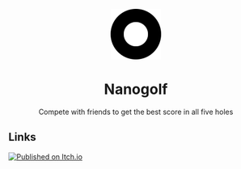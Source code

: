 <div align="center">

![](media/icon_github.png)

# Nanogolf

Compete with friends to get the best score in all five holes

</div>

## Links

[![Published on Itch.io](https://img.shields.io/badge/itch.io-published-%2390ce59)](https://steffo.itch.io/nanogolf)
